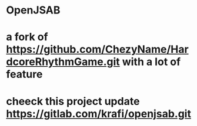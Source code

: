 # OpenJSAB

# a fork of https://github.com/ChezyName/HardcoreRhythmGame.git with a lot of feature

# cheeck this project update https://gitlab.com/krafi/openjsab.git
